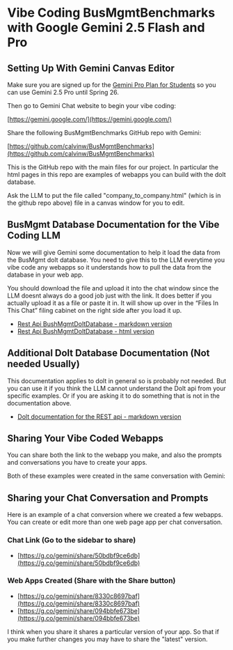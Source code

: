# Vibe Coding BusMgmtBenchmarks with Google Gemini 2.5 Flash and Pro

## Setting Up With Gemini Canvas Editor

Make sure you are signed up for the [Gemini Pro Plan for Students](https://gemini.google/students/?hl=en) so you can use Gemini 2.5 Pro until Spring 26\. 

Then go to Gemini Chat website to begin your vibe coding: 

[https://gemini.google.com/](https://gemini.google.com/)

Share the following BusMgmtBenchmarks GitHub repo with Gemini:

[https://github.com/calvinw/BusMgmtBenchmarks](https://github.com/calvinw/BusMgmtBenchmarks)

This is the GitHub repo with the main files for our project. In particular the html pages in this repo are examples of webapps you can build with the dolt database. 

Ask the LLM to put the file called "company\_to\_company.html" (which is in the github repo above) file in a canvas window for you to edit.

## BusMgmt Database Documentation for the Vibe Coding LLM

Now we will give Gemini some documentation to help it load the data from the BusMgmt dolt database. You need to give this to the LLM everytime you vibe code any webapps so it understands how to pull the data from the database in your web app.

You should download the file and upload it into the chat window since the LLM doesnt always do a good job just with the link. It does better if you actually upload it as a file or paste it in. It will show up over in the “Files In This Chat” filing cabinet on the right side after you load it up.

* [Rest Api BushMgmtDoltDatabase - markdown version](https://calvinw.github.io/BusMgmtDoltDatabase/docs/RestApiBusMgmtDoltDatabase.md)
* [Rest Api BushMgmtDoltDatabase - html version](https://calvinw.github.io/BusMgmtDoltDatabase/docs/RestApiBusMgmtDoltDatabase.html)

## Additional Dolt Database Documentation (Not needed Usually)

This documentation applies to dolt in general so is probably not needed. But you can use it if you think the LLM cannot understand the Dolt api from your specific examples. Or if you are asking it to do something that is not in the documentation above.

* [Dolt documentation for the REST api - markdown version](https://docs.dolthub.com/products/dolthub/api/sql)

## Sharing Your Vibe Coded Webapps

You can share both the link to the webapp you make, and also the prompts and conversations you have to create your apps.

Both of these examples were created in the same conversation with Gemini:

## Sharing your Chat Conversation and Prompts 

Here is an example of a chat conversion where we created a few webapps. You can create or edit more than one web page app per chat conversation.


### Chat Link (Go to the sidebar to share)

* [https://g.co/gemini/share/50bdbf9ce6db](https://g.co/gemini/share/50bdbf9ce6db)

### Web Apps Created (Share with the Share button)

- [https://g.co/gemini/share/8330c8697baf](https://g.co/gemini/share/8330c8697baf)  
- [https://g.co/gemini/share/094bbfe673be](https://g.co/gemini/share/094bbfe673be)

I think when you share it shares a particular version of your app. So that if you make further changes you may have to share the "latest" version.
